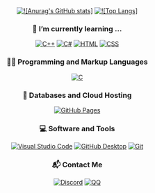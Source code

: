 <!--
**RottenSea/RottenSea** is a ✨ _special_ ✨ repository because its `README.md` (this file) appears on your GitHub profile.

Here are some ideas to get you started:

- 🔭 I’m currently working on ...
- 🌱 I’m currently learning ...
- 👯 I’m looking to collaborate on ...
- 🤔 I’m looking for help with ...
- 💬 Ask me about ...
- 📫 How to reach me: ...
- 😄 Pronouns: ...
- ⚡ Fun fact: ...
-->

<div align="center">
    <a href="#"><img alt="![Anurag's GitHub stats]" src="https://github-readme-stats.vercel.app/api?username=RottenSea&theme=dark&show_icons=true"></a>
    <a href="#"><img alt="![Top Langs]" src="https://github-readme-stats.vercel.app/api/top-langs/?username=RottenSea&theme=dark&layout=compact"></a>
</div>

<h3 align="center">📖 I’m currently learning ...</h3>

<div align="center">
    <a href="#"><img alt="C++" src="https://custom-icon-badges.demolab.com/badge/C++-9C033A?logo=cpp2&logoColor=white"></a>
    <a href="#"><img alt="C#" src="https://custom-icon-badges.demolab.com/badge/C%23-68217A?logo=cs2&logoColor=white"></a>
    <a href="#"><img alt="HTML" src="https://img.shields.io/badge/HTML-E34F26?logo=html5&logoColor=white"></a>
    <a href="#"><img alt="CSS" src="https://img.shields.io/badge/CSS-1572B6?logo=css3&logoColor=white"></a>
</div>

<h3 align="center">👨‍💻 Programming and Markup Languages</h3>

<div align="center">    
    <a href="#"><img alt="C" src="https://custom-icon-badges.demolab.com/badge/C-03599C?logo=c-in-hexagon&logoColor=white"></a>
</div>

<h3 align="center">📁 Databases and Cloud Hosting</h3>

<div align="center">
    <a href="#"><img alt="GitHub Pages" src="https://img.shields.io/badge/GitHub%20Pages-327FC7?logo=github&logoColor=white"></a>
</div>

<h3 align="center">💻 Software and Tools</h3>

<div align="center">
    <a href="#"><img alt="Visual Studio Code" src="https://img.shields.io/badge/Visual%20Studio%20Code-0078d7?logo=visual-studio-code&logoColor=white"></a>
    <a href="#"><img alt="GitHub Desktop" src="https://img.shields.io/badge/GitHub%20Desktop-8034A9?logo=github&logoColor=white"></a>
    <a href="#"><img alt="Git" src="https://img.shields.io/badge/Git-F05033?logo=git&logoColor=white"></a>
</div>

<h3 align="center">📬 Contact Me</h3>

<div align="center">
    <a href="#" title="rotten_th"><img alt="Discord" src="https://img.shields.io/badge/Discord-5865F2?style=for-the-badge&logo=discord&logoColor=white"></a>
    <a href="https://qm.qq.com/q/ypNm6u4Rd8" title="2276456482"><img alt="QQ" src="https://img.shields.io/badge/QQ-1EBAFC?style=for-the-badge&logo=Tencent%20QQ&logoColor=white"></a>
</div>













